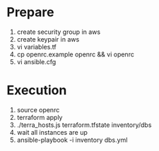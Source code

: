 Prepare
=========
1. create security group in aws
2. create keypair in aws
3. vi variables.tf
4. cp openrc.example openrc && vi openrc
5. vi ansible.cfg

Execution
=========

1. source openrc
2. terraform apply
3. ./terra_hosts.js terraform.tfstate inventory/dbs
4. wait all instances are up
5. ansible-playbook -i inventory dbs.yml
